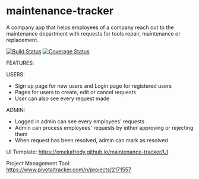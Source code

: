 # maintenance-tracker

A company app that helps employees of a company reach out to the maintenance department with requests for tools repair, maintenance or replacement.

[![Build Status](https://travis-ci.org/emekafredy/maintenance-tracker.svg)](https://travis-ci.org/emekafredy/maintenance-tracker)
[![Coverage Status](https://coveralls.io/repos/github/emekafredy/maintenance-tracker/badge.svg)](https://coveralls.io/github/emekafredy/maintenance-tracker)

FEATURES:


USERS:
- Sign up page for new users and Login page for registered users
- Pages for users to create, edit or cancel requests
- User can also see every request made

ADMIN:
- Logged in admin can see every employees' requests
- Admin can process employees' requests by either approving or rejecting them
- When request has been resolved, admin can mark as resolved


UI Template: https://emekafredy.github.io/maintenance-tracker/UI

Project Management Tool: https://www.pivotaltracker.com/n/projects/2171557
